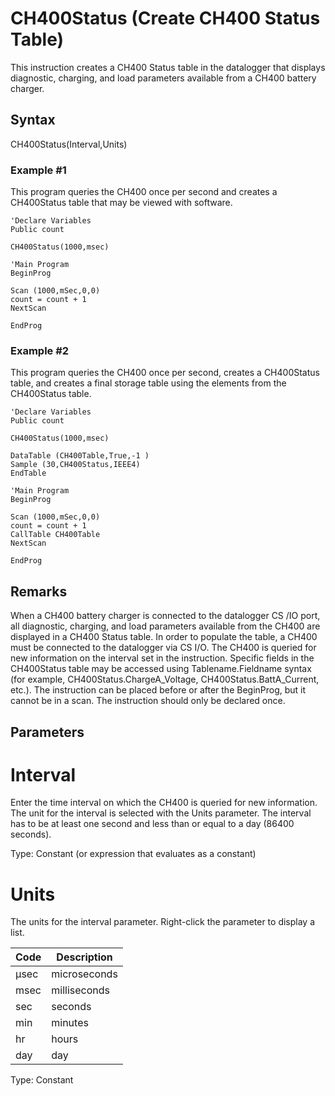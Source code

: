 # CH400Status (Create CH400 Status Table)

This instruction creates a CH400 Status table in the datalogger that displays diagnostic, charging, and load parameters available from a CH400 battery charger.

## Syntax

CH400Status(Interval,Units)

### Example #1

This program queries the CH400 once per second and creates a CH400Status table that may be viewed with software.

```
'Declare Variables
Public count

CH400Status(1000,msec)

'Main Program
BeginProg

Scan (1000,mSec,0,0)
count = count + 1
NextScan

EndProg
```

### Example #2

This program queries the CH400 once per second, creates a CH400Status table, and creates a final storage table using the elements from the CH400Status table.

```
'Declare Variables
Public count

CH400Status(1000,msec)

DataTable (CH400Table,True,-1 )
Sample (30,CH400Status,IEEE4)
EndTable

'Main Program
BeginProg

Scan (1000,mSec,0,0)
count = count + 1
CallTable CH400Table
NextScan

EndProg
```

## Remarks

When a CH400 battery charger is connected to the datalogger CS /IO port, all diagnostic, charging, and load parameters available from the CH400 are displayed in a CH400 Status table. In order to populate the table, a CH400 must be connected to the datalogger via CS I/O. The CH400 is queried for new information on the interval set in the instruction. Specific fields in the CH400Status table may be accessed using Tablename.Fieldname syntax (for example, CH400Status.ChargeA_Voltage, CH400Status.BattA_Current, etc.). The instruction can be placed before or after the BeginProg, but it cannot be in a scan. The instruction should only be declared once.

## Parameters

# Interval

Enter the time interval on which the CH400 is queried for new information. The unit for the interval is selected with the Units parameter. The interval has to be at least one second and less than or equal to a day (86400 seconds).

Type: Constant (or expression that evaluates as a constant)

# Units

The units for the interval parameter. Right-click the parameter to display a list.

| Code | Description  |
| ---- | ------------ |
| μsec | microseconds |
| msec | milliseconds |
| sec  | seconds      |
| min  | minutes      |
| hr   | hours        |
| day  | day          |

Type: Constant
